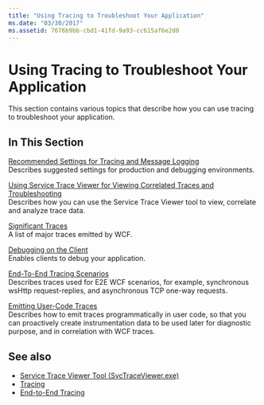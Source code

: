```yaml
---
title: "Using Tracing to Troubleshoot Your Application"
ms.date: "03/30/2017"
ms.assetid: 7676b9bb-cbd1-41fd-9a93-cc615af6e2d0
---
```

# Using Tracing to Troubleshoot Your Application
This section contains various topics that describe how you can use tracing to troubleshoot your application.  
  
## In This Section  
 [Recommended Settings for Tracing and Message Logging](recommended-settings-for-tracing-and-message-logging.md)  
 Describes suggested settings for production and debugging environments.  
  
 [Using Service Trace Viewer for Viewing Correlated Traces and Troubleshooting](using-service-trace-viewer-for-viewing-correlated-traces-and-troubleshooting.md)  
 Describes how you can use the Service Trace Viewer tool to view, correlate and analyze trace data.  
  
 [Significant Traces](significant-traces.md)  
 A list of major traces emitted by WCF.  
  
 [Debugging on the Client](debugging-on-the-client.md)  
 Enables clients to debug your application.  
  
 [End-To-End Tracing Scenarios](end-to-end-tracing-scenarios.md)  
 Describes traces used for E2E WCF scenarios, for example, synchronous wsHttp request-replies, and asynchronous TCP one-way requests.  
  
 [Emitting User-Code Traces](emitting-user-code-traces.md)  
 Describes how to emit traces programmatically in user code, so that you can proactively create instrumentation data to be used later for diagnostic purpose, and in correlation with WCF traces.  
  
## See also

- [Service Trace Viewer Tool (SvcTraceViewer.exe)](../../service-trace-viewer-tool-svctraceviewer-exe.md)
- [Tracing](index.md)
- [End-to-End Tracing](end-to-end-tracing.md)
